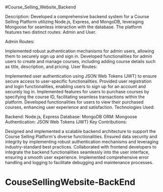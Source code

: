 #Course_Selling_Website_Backend 

Description:
Developed a comprehensive backend system for a Course Selling Platform utilizing Node.js, Express, and MongoDB, leveraging Mongoose for seamless interaction with the database. The platform features two distinct routes: Admin and User.

Admin Routes:

Implemented robust authentication mechanisms for admin users, allowing them to securely sign up and sign in.
Developed functionalities for admin users to create and manage courses, including adding course details such as title, description, and pricing.
User Routes:

Implemented user authentication using JSON Web Tokens (JWT) to ensure secure access to user-specific functionalities.
Provided user registration and login functionalities, enabling users to sign up for an account and securely log in.
Implemented features for users to purchase courses by specifying the course ID, facilitating seamless transactions within the platform.
Developed functionalities for users to view their purchased courses, enhancing user experience and satisfaction.
Technologies Used:

Backend: Node.js, Express
Database: MongoDB
ORM: Mongoose
Authentication: JSON Web Tokens (JWT)
Key Contributions:

Designed and implemented a scalable backend architecture to support the Course Selling Platform's diverse functionalities.
Ensured data security and integrity by implementing robust authentication mechanisms and leveraging industry-standard best practices.
Collaborated with frontend developers to integrate the backend functionalities seamlessly into the user interface, ensuring a smooth user experience.
Implemented comprehensive error handling and logging to facilitate debugging and maintenance processes.


 


# CouseSellingWebsite-BackEnd
